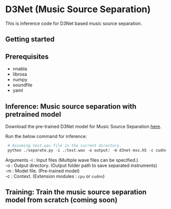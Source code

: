 # D3Net (Music Source Separation)

This is inference code for D3Net based music source separation.


## Getting started

## Prerequisites
* nnabla 
* librosa
* numpy
* soundfile
* yaml

## Inference: Music source separation with pretrained model

Download the pre-trained D3Net model for Music Source Separation [here](https://nnabla.org/pretrained-models/ai-research-code/d3net/mss/d3net-mss.h5).

Run the below command for inference:
```python
 # Assuming test.wav file in the current directory.
 python ./separate.py -i ./test.wav -o output/ -m d3net-mss.h5 -c cudnn
 ```
Arguments
-i : Input files (Multiple wave files can be specified.)  
-o : Output directory. (Output folder path to save separated instruments)  
-m : Model file. (Pre-trained model)  
-c : Context. (Extension modules : `cpu` or `cudnn`)

## Training: Train the music source separation model from scratch (**coming soon**)
